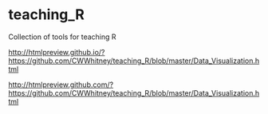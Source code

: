 # teaching_R
Collection of tools for teaching R

http://htmlpreview.github.io/?https://github.com/CWWhitney/teaching_R/blob/master/Data_Visualization.html

http://htmlpreview.github.com/?https://github.com/CWWhitney/teaching_R/blob/master/Data_Visualization.html

